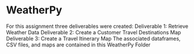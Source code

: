 # WeatherPy
For this assignment three deliverables were created:
Deliverable 1: Retrieve Weather Data
Deliverable 2: Create a Customer Travel Destinations Map
Deliverable 3: Create a Travel Itinerary Map
The associated dataframes, CSV files, and maps are contained in this WeatherPy Folder
